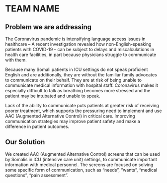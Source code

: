 # TEAM NAME

## Problem we are addressing
The Coronavirus pandemic is intensifying language access issues in healthcare – 
A recent investigation revealed how non-English-speaking patients with COVID-19 – can be subject to delays and miscalculations in health care facilities, in part because physicians struggle to communicate with them. 

Because many Somali patients in ICU settings do not speak proficient English and are additionally, they are without the familiar family advocates to communicate on their behalf. They are at risk of being unable to communicate medical information with hospital staff. Coronavirus makes it especially difficult to talk as breathing becomes more stressed and the patient may be intubated and unable to speak. 

Lack of the ability to communicate puts patients at greater risk of receiving poorer treatment, which supports the pressuring need to implement and use AAC (Augmented Alternative Control) in critical care. Improving communication strategies may improve patient safety and make a difference in patient outcomes.

## Our Solution 

We created AAC (Augmented Alternative Control) screens that can be used by Somalis in ICU (intensive care unit) settings, to communicate important information with medical personnel. The screens are focused on solving some specific form of communication, such as “needs”, “wants”, “medical questions”, “pain assessment”. 


